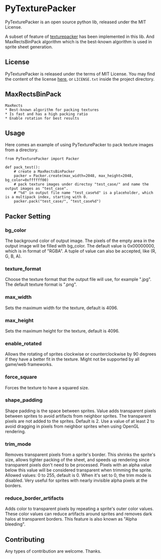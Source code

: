 # PyTexturePacker

PyTexturePacker is an open source python lib, released under the MIT License.

A subset of feature of [texturepacker](https://www.codeandweb.com/texturepacker) has been implemented in this lib. And MaxRectsBinPack algorithm which is the best-known algorithm is used in sprite sheet generation.

## License
PyTexturePacker is released under the terms of MIT License. You may find the content of the license [here](http://opensource.org/licenses/MIT), or `LICENSE.txt` inside the project directory.

## MaxRectsBinPack

    MaxRects
    * Best-known algorithm for packing textures
    * Is fast and has a high packing ratio
    * Enable rotation for best results

## Usage

Here comes an example of using PyTexturePacker to pack texture images from a directory.

    from PyTexturePacker import Packer

    def pack_test():
        # create a MaxRectsBinPacker
        packer = Packer.create(max_width=2048, max_height=2048, bg_color=0xffffff00)
        # pack texture images under directoy "test_case/" and name the output images as "test_case".
        # "%d" in output file name "test_case%d" is a placeholder, which is a multipack index, starting with 0.
        packer.pack("test_case/", "test_case%d")

## Packer Setting

### bg_color

The background color of output image. The pixels of the empty area in the output image will be filled with bg_color.
The default value is 0x00000000, which is in format of "RGBA". A tuple of value can also be accepted, like (R, G, B, A).

### texture_format

Choose the texture format that the output file will use, for example ".jpg".
The default texture format is ".png".

### max_width

Sets the maximum width for the texture, default is 4096.

### max_height

Sets the maximum height for the texture, default is 4096.

### enable_rotated

Allows the rotating of sprites clockwise or counterclockwise by 90 degrees if they have a better fit in the texture. Might not be supported by all game/web frameworks.

### force_square

Forces the texture to have a squared size.

### shape_padding

Shape padding is the space between sprites. Value adds transparent pixels between sprites to avoid artifacts from neighbor sprites. The transparent pixels are not added to the sprites. Default is 2.
Use a value of at least 2 to avoid dragging in pixels from neighbor sprites when using OpenGL rendering.

### trim_mode

Removes transparent pixels from a sprite's border.
This shrinks the sprite's size, allows tighter packing of the sheet, and speeds up rendering since transparent pixels don't need to be processed.
Pixels with an alpha value below this value will be considered transparent when trimming the sprite.
Allowed values: 0 to 255, default is 0. When it's set to 0, the trim mode is disabled.
Very useful for sprites with nearly invisible alpha pixels at the borders.

### reduce_border_artifacts

Adds color to transparent pixels by repeating a sprite's outer color values.
These color values can reduce artifacts around sprites and removes dark halos at transparent borders. This feature is also known as "Alpha bleeding".

## Contributing
Any types of contribution are welcome. Thanks.

